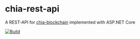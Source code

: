 # chia-rest-api
A REST-API for [chia-blockchain](https://github.com/Chia-Network/chia-blockchain) implemented with ASP.NET Core

[![Build](https://github.com/Godfather95/chia-rest-api/actions/workflows/dotnet.yml/badge.svg)](https://github.com/Godfather95/chia-rest-api/actions/workflows/dotnet.yml)
